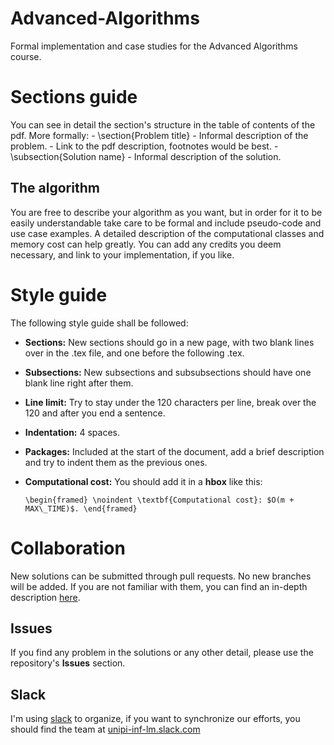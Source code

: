 # Advanced-Algorithms
Formal implementation and case studies for the Advanced Algorithms course.

# Sections guide
You can see in detail the section's structure in the table of contents of the pdf.
More formally:
    - \section{Problem title}
    - Informal description of the problem.
    - Link to the pdf description, footnotes would be best.
    - \subsection{Solution name}
    - Informal description of the solution.

## The algorithm
You are free to describe your algorithm as you want, but in order for it to be easily
understandable take care to be formal and include pseudo-code and use case examples.
A detailed description of the computational classes and memory cost can help greatly.
You can add any credits you deem necessary, and link to your implementation, if you like.

# Style guide
The following style guide shall be followed:

- **Sections:** New sections should go in a new page, with two blank lines over in
the .tex file, and one before the following .tex.
- **Subsections:** New subsections and subsubsections should have one blank line
right after them.
- **Line limit:** Try to stay under the 120 characters per line, break over the 120
and after you end a sentence.
- **Indentation:** 4 spaces.
- **Packages:** Included at the start of the document, add a brief description and try
to indent them as the previous ones.
- **Computational cost:** You should add it in a __hbox__ like this:

    ``\begin{framed}
    \noindent
    \textbf{Computational cost}: $O(m + MAX\_TIME)$.
    \end{framed}``

# Collaboration
New solutions can be submitted through pull requests.
No new branches will be added.
If you are not familiar with them,
you can find an in-depth description [here](https://help.github.com/articles/about-pull-requests/).

## Issues
If you find any problem in the solutions or any other detail, please use the repository's **Issues** section.

## Slack
I'm using [slack](slack.com) to organize, if you want to synchronize our efforts, you should find the team at [unipi-inf-lm.slack.com](https://unipi-inf-lm.slack.com)

